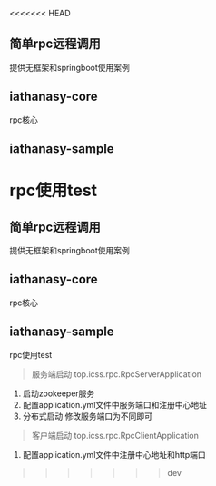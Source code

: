 <<<<<<< HEAD


## 简单rpc远程调用
提供无框架和springboot使用案例

## iathanasy-core
rpc核心

## iathanasy-sample
rpc使用test 
=======
## 简单rpc远程调用
提供无框架和springboot使用案例

## iathanasy-core
rpc核心

## iathanasy-sample
rpc使用test 


> 服务端启动 top.icss.rpc.RpcServerApplication

 1. 启动zookeeper服务
 2. 配置application.yml文件中服务端口和注册中心地址
 3. 分布式启动 修改服务端口为不同即可
 
 > 客户端启动 top.icss.rpc.RpcClientApplication
 
 1. 配置application.yml文件中注册中心地址和http端口
>>>>>>> dev
